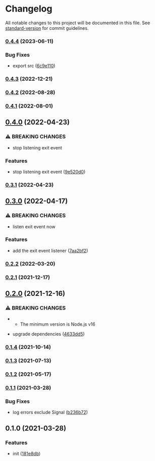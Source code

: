 # Changelog

All notable changes to this project will be documented in this file. See [standard-version](https://github.com/conventional-changelog/standard-version) for commit guidelines.

### [0.4.4](https://github.com/BlackGlory/you-died/compare/v0.4.3...v0.4.4) (2023-06-11)


### Bug Fixes

* export src ([6c9e110](https://github.com/BlackGlory/you-died/commit/6c9e110e2babe3f111f5ec360e576b677a0bc4f1))

### [0.4.3](https://github.com/BlackGlory/you-died/compare/v0.4.2...v0.4.3) (2022-12-21)

### [0.4.2](https://github.com/BlackGlory/you-died/compare/v0.4.1...v0.4.2) (2022-08-28)

### [0.4.1](https://github.com/BlackGlory/you-died/compare/v0.4.0...v0.4.1) (2022-08-01)

## [0.4.0](https://github.com/BlackGlory/you-died/compare/v0.3.1...v0.4.0) (2022-04-23)


### ⚠ BREAKING CHANGES

* stop listening exit event

### Features

* stop listening exit event ([9e520d0](https://github.com/BlackGlory/you-died/commit/9e520d06c76094633cc62ee8d2b4f26888018298))

### [0.3.1](https://github.com/BlackGlory/you-died/compare/v0.3.0...v0.3.1) (2022-04-23)

## [0.3.0](https://github.com/BlackGlory/you-died/compare/v0.2.2...v0.3.0) (2022-04-17)


### ⚠ BREAKING CHANGES

* listen exit event now

### Features

* add the exit event listener ([7aa2bf2](https://github.com/BlackGlory/you-died/commit/7aa2bf25618ae24074eb88f9b35b61041ad20d0d))

### [0.2.2](https://github.com/BlackGlory/you-died/compare/v0.2.1...v0.2.2) (2022-03-20)

### [0.2.1](https://github.com/BlackGlory/you-died/compare/v0.2.0...v0.2.1) (2021-12-17)

## [0.2.0](https://github.com/BlackGlory/you-died/compare/v0.1.4...v0.2.0) (2021-12-16)


### ⚠ BREAKING CHANGES

* - The minimum version is Node.js v16

* upgrade dependencies ([4633dd5](https://github.com/BlackGlory/you-died/commit/4633dd5d4367a3efc326436644bbee25e49740cf))

### [0.1.4](https://github.com/BlackGlory/you-died/compare/v0.1.3...v0.1.4) (2021-10-14)

### [0.1.3](https://github.com/BlackGlory/you-died/compare/v0.1.2...v0.1.3) (2021-07-13)

### [0.1.2](https://github.com/BlackGlory/you-died/compare/v0.1.1...v0.1.2) (2021-05-17)

### [0.1.1](https://github.com/BlackGlory/you-died/compare/v0.1.0...v0.1.1) (2021-03-28)


### Bug Fixes

* log errors exclude Signal ([b236b72](https://github.com/BlackGlory/you-died/commit/b236b72af249daa5faa824e395038226e977ee6d))

## 0.1.0 (2021-03-28)


### Features

* init ([181e8db](https://github.com/BlackGlory/you-died/commit/181e8db28ee4027d2edbd6ce5e60d9a99a378d34))
